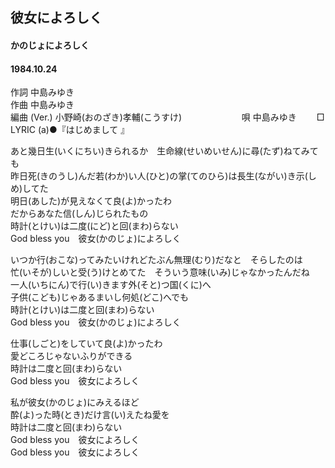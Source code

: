 ## 彼女によろしく
#### かのじょによろしく
#### 1984.10.24
  

作詞  中島みゆき        
作曲 中島みゆき       
編曲 (Ver.)  小野崎(おのざき)孝輔(こうすけ)　　   　　  　　
唄  中島みゆき　　
□ LYRIC (a)●『はじめまして 』  　
  
あと幾日生(いくにちい)きられるか　生命線(せいめいせん)に尋(たず)ねてみても  
昨日死(きのうし)んだ若(わか)い人(ひと)の掌(てのひら)は長生(ながい)き示(しめ)してた  
明日(あした)が見えなくて良(よ)かったわ  
だからあなた信(しん)じられたもの  
時計(とけい)は二度(にど)と回(まわ)らない  
God bless you　彼女(かのじょ)によろしく  
  
いつか行(おこな)ってみたいけれどたぶん無理(むり)だなと　そらしたのは  
忙(いそが)しいと受(う)けとめてた　そういう意味(いみ)じゃなかったんだね  
一人(いちにん)で行(い)きます外(そと)つ国(くに)へ  
子供(こども)じゃあるまいし何処(どこ)へでも  
時計(とけい)は二度と回(まわ)らない  
God bless you　彼女(かのじょ)によろしく  
  
仕事(しごと)をしていて良(よ)かったわ  
愛どころじゃないふりができる  
時計は二度と回(まわ)らない  
God bless you　彼女によろしく  
  
私が彼女(かのじょ)にみえるほど  
酔(よ)った時(とき)だけ言(い)えたね愛を  
時計は二度と回(まわ)らない  
God bless you　彼女によろしく  
God bless you　彼女によろしく  